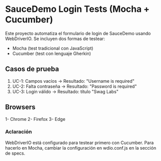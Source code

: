 ﻿# SauceDemo Login Tests (Mocha + Cucumber)

Este proyecto automatiza el formulario de login de SauceDemo usando WebDriverIO. Se incluyen dos formas de testear:

- Mocha (test tradicional con JavaScript)
- Cucumber (test con lenguaje Gherkin)

## Casos de prueba

1. UC-1: Campos vacíos → Resultado: "Username is required"
2. UC-2: Falta contraseña → Resultado: "Password is required"
3. UC-3: Login válido → Resultado: título "Swag Labs"

## Browsers
1- Chrome
2- Firefox
3- Edge

### Aclaración

WebDriverIO está configurado para testear primero con Cucumber.
Para hacerlo en Mocha, cambiar la configuración en wdio.conf.js en la sección de specs.